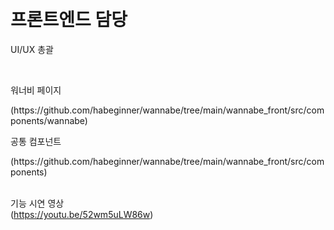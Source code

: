 <br><h1>프론트엔드 담당</h1><p>UI/UX 총괄</p></br>

워너비 페이지
<p>(https://github.com/habeginner/wannabe/tree/main/wannabe_front/src/components/wannabe)</p>

공통 컴포넌트
<p>(https://github.com/habeginner/wannabe/tree/main/wannabe_front/src/components)</p>


<br>기능 시연 영상</br>
(https://youtu.be/52wm5uLW86w)
